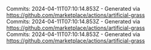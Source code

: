 Commits: 2024-04-11T07:10:14.853Z - Generated via https://github.com/marketplace/actions/artificial-grass
<br>
Commits: 2024-04-11T07:10:14.853Z - Generated via https://github.com/marketplace/actions/artificial-grass
<br>
Commits: 2024-04-11T07:10:14.853Z - Generated via https://github.com/marketplace/actions/artificial-grass
<br>
